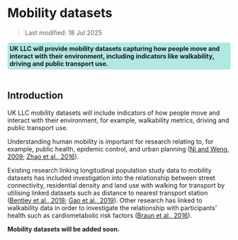 # Mobility datasets

> Last modified: 18 Jul 2025

<div style="background-color: rgba(0, 178, 169, 0.3); padding: 5px; border-radius: 5px;"><strong>UK LLC will provide mobility datasets capturing how people move and interact with their environment, including indicators like walkability, driving and public transport use.</strong></div>
<br>

## Introduction

UK LLC mobility datasets will include indicators of how people move and interact with their environment, for example, walkability metrics, driving and public transport use.

Understanding human mobility is important for research relating to, for example, public health, epidemic control, and urban planning (<a href="https://journals.aps.org/pre/abstract/10.1103/PhysRevE.79.016111" target="_blank" rel="noopener noreferrer">Ni and Weng, 2009</a>; <a href="https://doi.org/10.1109/BigData.2016.7840811" target="_blank" rel="noopener noreferrer">Zhao et al., 2016</a>).

Existing research linking longitudinal population study data to mobility datasets has included investigation into the relationship between street connectivity, residential density and land use with walking for transport by utilising linked datasets such as distance to nearest transport station (<a href="https://ehp.niehs.nih.gov/doi/abs/10.1289/EHP2080" target="_blank" rel="noopener noreferrer">Bentley et al., 2018</a>; <a href="https://doi.org/10.1016/j.trd.2019.11.006" target="_blank" rel="noopener noreferrer">Gao et al., 2019</a>). Other research has linked to walkability data in order to investigate the relationship with participants' health such as cardiometabolic risk factors (<a href="https://doi.org/10.1016/j.healthplace.2016.02.006" target="_blank" rel="noopener noreferrer">Braun et al., 2016</a>).


**Mobility datasets will be added soon.**
